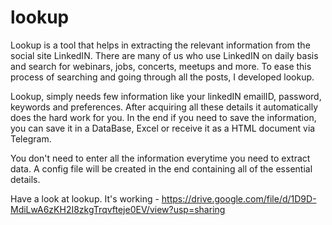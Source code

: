 # lookup
Lookup is a tool that helps in extracting the relevant information from the social site LinkedIN. There are many of us who use LinkedIN on daily basis and search for 
webinars, jobs, concerts, meetups and more.
To ease this process of searching and going through all the posts, I developed lookup. 

Lookup, simply needs few information like your linkedIN emailID, password, keywords and preferences. After acquiring all these details it automatically does the 
hard work for you.
In the end if you need to save the information, you can save it in a DataBase, Excel or receive it as a HTML document via Telegram.

You don't need to enter all the information everytime you need to extract data. A config file will be created in the end containing all of the essential details.

Have a look at lookup. It's working - https://drive.google.com/file/d/1D9D-MdiLwA6zKH2I8zkgTrqvfteje0EV/view?usp=sharing
